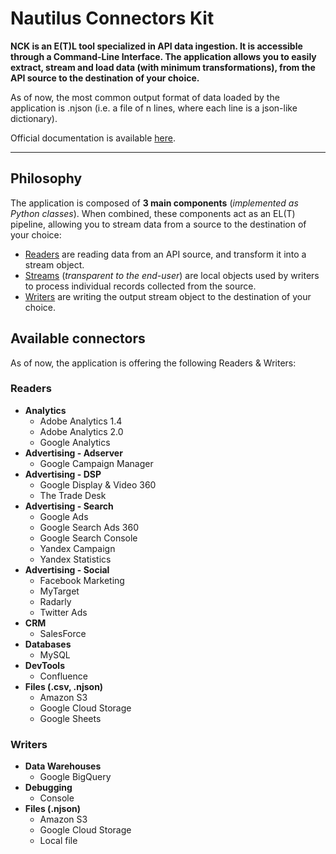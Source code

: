 # Nautilus Connectors Kit

**NCK is an E(T)L tool specialized in API data ingestion. It is accessible through a Command-Line Interface. The application allows you to easily extract, stream and load data (with minimum transformations), from the API source to the destination of your choice.**

As of now, the most common output format of data loaded by the application is .njson (i.e. a file of n lines, where each line is a json-like dictionary).

Official documentation is available [here](https://artefactory.github.io/nautilus-connectors-kit/).

---

## Philosophy

The application is composed of **3 main components** (*implemented as Python classes*). When combined, these components act as an EL(T) pipeline, allowing you to stream data from a source to the destination of your choice:

- [Readers](nck/readers) are reading data from an API source, and transform it into a stream object.
- [Streams](nck/streams) (*transparent to the end-user*) are local objects used by writers to process individual records collected from the source.
- [Writers](nck/writers) are writing the output stream object to the destination of your choice.

## Available connectors

As of now, the application is offering the following Readers & Writers:
 
### Readers

- **Analytics**
    - Adobe Analytics 1.4
    - Adobe Analytics 2.0
    - Google Analytics
- **Advertising - Adserver**
    - Google Campaign Manager
- **Advertising - DSP**
    - Google Display & Video 360
    - The Trade Desk
- **Advertising - Search**
    - Google Ads
    - Google Search Ads 360
    - Google Search Console
    - Yandex Campaign
    - Yandex Statistics
- **Advertising - Social**
    - Facebook Marketing
    - MyTarget
    - Radarly
    - Twitter Ads
- **CRM**
    - SalesForce
- **Databases**
    - MySQL
- **DevTools**
    - Confluence
- **Files (.csv, .njson)**
    - Amazon S3
    - Google Cloud Storage
    - Google Sheets

### Writers

- **Data Warehouses**
    - Google BigQuery
- **Debugging**
    - Console
- **Files (.njson)**
    - Amazon S3
    - Google Cloud Storage
    - Local file
